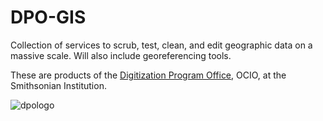 # DPO-GIS

Collection of services to scrub, test, clean, and edit geographic data on a massive scale. Will also include georeferencing tools.

These are products of the [Digitization Program Office](https://dpo.si.edu/), OCIO, at the Smithsonian Institution.

![dpologo](https://user-images.githubusercontent.com/2302171/60439728-48a17b00-9be1-11e9-93ef-27f7fd4904a8.jpg)
